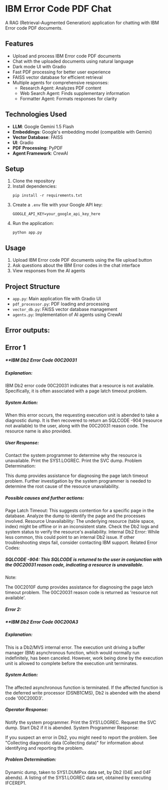 # IBM Error Code PDF Chat

A RAG (Retrieval-Augmented Generation) application for chatting with IBM Error code PDF documents.

## Features

- Upload and process IBM Error code PDF documents
- Chat with the uploaded documents using natural language
- Dark mode UI with Gradio
- Fast PDF processing for better user experience
- FAISS vector database for efficient retrieval
- Multiple agents for comprehensive responses:
  - Research Agent: Analyzes PDF content
  - Web Search Agent: Finds supplementary information
  - Formatter Agent: Formats responses for clarity

## Technologies Used

- **LLM**: Google Gemini 1.5 Flash
- **Embeddings**: Google's embedding model (compatible with Gemini)
- **Vector Database**: FAISS
- **UI**: Gradio
- **PDF Processing**: PyPDF
- **Agent Framework**: CrewAI

## Setup

1. Clone the repository
2. Install dependencies:
   ```
   pip install -r requirements.txt
   ```
3. Create a `.env` file with your Google API key:
   ```
   GOOGLE_API_KEY=your_google_api_key_here
   ```
4. Run the application:
   ```
   python app.py
   ```

## Usage

1. Upload IBM Error code PDF documents using the file upload button
2. Ask questions about the IBM Error codes in the chat interface
3. View responses from the AI agents

## Project Structure

- `app.py`: Main application file with Gradio UI
- `pdf_processor.py`: PDF loading and processing
- `vector_db.py`: FAISS vector database management
- `agents.py`: Implementation of AI agents using CrewAI

##  Error outputs:

##  Error 1
#####  **IBM Db2 Error Code 00C20031

#####  Explanation:

IBM Db2 error code 00C20031 indicates that a resource is not available. Specifically, it is often associated with a page latch timeout problem.

#####  System Action:

When this error occurs, the requesting execution unit is abended to take a diagnostic dump. It is then recovered to return an SQLCODE -904 (resource not available) to the user, along with the 00C20031 reason code. The resource name is also provided.

#####  User Response:

Contact the system programmer to determine why the resource is unavailable.
Print the SYS1.LOGREC.
Print the SVC dump.
Problem Determination:

This dump provides assistance for diagnosing the page latch timeout problem. Further investigation by the system programmer is needed to determine the root cause of the resource unavailability.

#####  Possible causes and further actions:

Page Latch Timeout: This suggests contention for a specific page in the database. Analyze the dump to identify the page and the processes involved.
Resource Unavailability: The underlying resource (table space, index) might be offline or in an inconsistent state. Check the Db2 logs and system status to verify the resource's availability.
Internal Db2 Error: While less common, this could point to an internal Db2 issue. If other troubleshooting steps fail, consider contacting IBM support.
Related Error Codes:

#####  SQLCODE -904: This SQLCODE is returned to the user in conjunction with the 00C20031 reason code, indicating a resource is unavailable.
Note:

The 00C2010F dump provides assistance for diagnosing the page latch timeout problem. The 00C20031 reason code is returned as 'resource not available'.

#####  Error 2:

#####  **IBM Db2 Error Code 00C200A3
#####  Explanation:

This is a Db2/MVS internal error. The execution unit driving a buffer manager (BM) asynchronous function, which would normally run indefinitely, has been canceled. However, work being done by the execution unit is allowed to complete before the execution unit terminates.

#####  System Action:

The affected asynchronous function is terminated. If the affected function is the deferred write processor (DSNB1CMS), Db2 is abended with the abend code '00C200D3'.

##### Operator Response:

Notify the system programmer.
Print the SYS1.LOGREC.
Request the SVC dump.
Start Db2 if it is abended.
System Programmer Response:

If you suspect an error in Db2, you might need to report the problem. See "Collecting diagnostic data (Collecting data)" for information about identifying and reporting the problem.

#####  Problem Determination:

Dynamic dump, taken to SYS1.DUMPxx data set, by Db2 (04E and 04F abends).
A listing of the SYS1.LOGREC data set, obtained by executing IFCEREP1.


